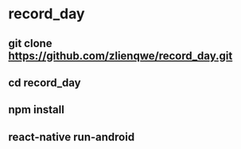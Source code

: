 # record_day
## git clone https://github.com/zlienqwe/record_day.git
## cd record_day
## npm install
## react-native run-android
